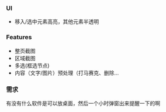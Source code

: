 ### UI

-   移入/选中元素高亮，其他元素半透明

### Features

-   整页截图
-   区域截图
-   多选(框选节点)
-   内容（文字/图片）预处理（打马赛克、删除...

### 需求

有没有什么软件是可以放桌面，然后一个小时弹窗出来提醒一下的啊
